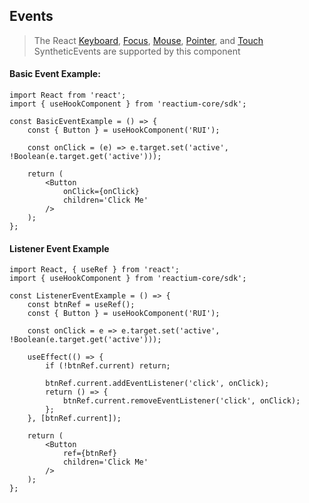 ## Events

> The React [Keyboard](https://reactjs.org/docs/events.html#keyboard-events), [Focus](https://reactjs.org/docs/events.html#focus-events), [Mouse](https://reactjs.org/docs/events.html#mouse-events), [Pointer](https://reactjs.org/docs/events.html#pointer-events), and [Touch](https://reactjs.org/docs/events.html#touch-events) SyntheticEvents are supported by this component

#### Basic Event Example:

```
import React from 'react';
import { useHookComponent } from 'reactium-core/sdk';

const BasicEventExample = () => {
    const { Button } = useHookComponent('RUI');

    const onClick = (e) => e.target.set('active', !Boolean(e.target.get('active')));

    return (
        <Button
            onClick={onClick}
            children='Click Me'
        />
    );
};
```

#### Listener Event Example

```
import React, { useRef } from 'react';
import { useHookComponent } from 'reactium-core/sdk';

const ListenerEventExample = () => {
    const btnRef = useRef();
    const { Button } = useHookComponent('RUI');

    const onClick = e => e.target.set('active', !Boolean(e.target.get('active')));

    useEffect(() => {
        if (!btnRef.current) return;

        btnRef.current.addEventListener('click', onClick);
        return () => {
            btnRef.current.removeEventListener('click', onClick);
        };
    }, [btnRef.current]);

    return (
        <Button
            ref={btnRef}
            children='Click Me'
        />
    );
};
```
